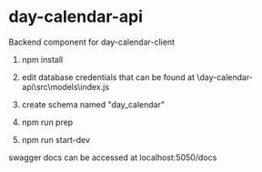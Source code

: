# day-calendar-api
Backend component for day-calendar-client

1. npm install

2. edit database credentials that can be found at \day-calendar-api\src\models\index.js

3. create schema named "day_calendar"

4. npm run prep

5. npm run start-dev

swagger docs can be accessed at localhost:5050/docs
